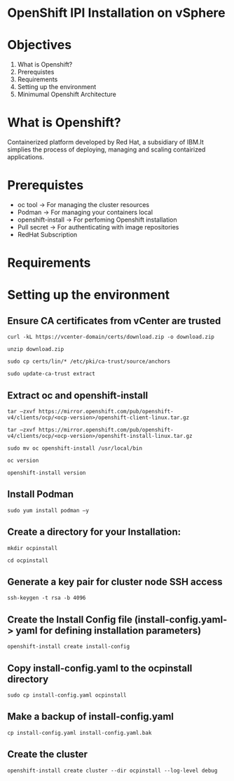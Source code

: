 # OpenShift IPI Installation on vSphere
# Objectives  

1. What is Openshift? 
2. Prerequistes  
3. Requirements
4. Setting up the environment  
5. Minimumal Openshift Architecture

# What is Openshift?
Containerized platform developed by Red Hat, a subsidiary of IBM.It simplies the process of deploying, managing and scaling contairized applications.

# Prerequistes
* oc tool -> For managing the cluster resources 
* Podman -> For managing your containers local 
* openshift-install -> For perfoming Openshift installation 
* Pull secret -> For authenticating with image repositories
* RedHat Subscription

# Requirements  
# Setting up the environment
## Ensure CA certificates from vCenter are trusted 

` curl -kL https://vcenter-domain/certs/download.zip -o download.zip `  

` unzip download.zip `

` sudo cp certs/lin/* /etc/pki/ca-trust/source/anchors ` 

` sudo update-ca-trust extract `

## Extract oc and openshift-install

` tar –zxvf https://mirror.openshift.com/pub/openshift-v4/clients/ocp/<ocp-version>/openshift-client-linux.tar.gz `

` tar –zxvf https://mirror.openshift.com/pub/openshift-v4/clients/ocp/<ocp-version>/openshift-install-linux.tar.gz `

` sudo mv oc openshift-install /usr/local/bin `

` oc version `
 
` openshift-install version ` 


## Install Podman 

` sudo yum install podman –y `

## Create a directory for your Installation: 

` mkdir ocpinstall `

` cd ocpinstall ` 

## Generate a key pair for cluster node SSH access 

` ssh-keygen -t rsa -b 4096 `

## Create the Install Config file (install-config.yaml-> yaml for defining installation parameters) 
` openshift-install create install-config `

## Copy install-config.yaml to the ocpinstall directory 

` sudo cp install-config.yaml ocpinstall `

## Make a backup of install-config.yaml 

` cp install-config.yaml install-config.yaml.bak `


## Create the cluster 

` openshift-install create cluster --dir ocpinstall --log-level debug `




